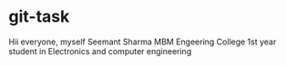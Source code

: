 # git-task
Hii everyone, myself Seemant Sharma
MBM Engeering College 1st year student in Electronics and computer engineering

